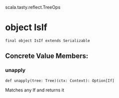 scala.tasty.reflect.TreeOps
# object IsIf

<pre><code class="language-scala" >final object IsIf extends Serializable</pre></code>
## Concrete Value Members:
### unapply
<pre><code class="language-scala" >def unapply(tree: Tree)(ctx: Context): Option[If]</pre></code>
Matches any If and returns it

